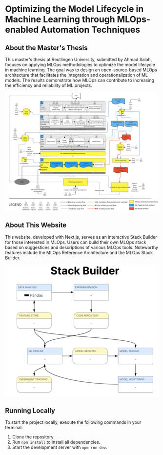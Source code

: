 # Optimizing the Model Lifecycle in Machine Learning through MLOps-enabled Automation Techniques

## About the Master's Thesis
This master's thesis at Reutlingen University, submitted by Ahmad Salah, focuses on applying MLOps methodologies to optimize the model lifecycle in machine learning. The goal was to design an open-source-based MLOps architecture that facilitates the integration and operationalization of ML models. The results demonstrate how MLOps can contribute to increasing the efficiency and reliability of ML projects.

![MLOps Reference Architecture](Referenzarchitektur.jpg)

## About This Website
This website, developed with Next.js, serves as an interactive Stack Builder for those interested in MLOps. Users can build their own MLOps stack based on suggestions and descriptions of various MLOps tools. Noteworthy features include the MLOps Reference Architecture and the MLOps Stack Builder.

![Stack Builder](Stack%20Builder.png)

## Running Locally
To start the project locally, execute the following commands in your terminal:

1. Clone the repository.
2. Run `npm install` to install all dependencies.
3. Start the development server with `npm run dev`.